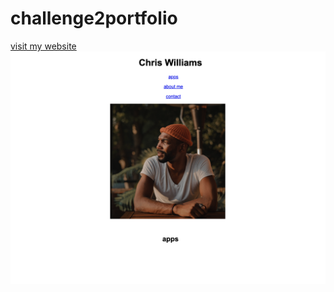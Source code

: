 # challenge2portfolio
[visit my website](https://github.com/trife631/challenge2portfolio.git)
![screenshot](/assets/challenge2screenshot.png)
